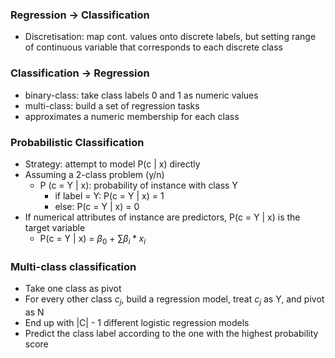 ### Regression -> Classification

- Discretisation: map cont. values onto discrete labels, but setting range of continuous variable that corresponds to each discrete class

### Classification -> Regression

- binary-class: take class labels 0 and 1 as numeric values
- multi-class: build a set of regression tasks
- approximates a numeric membership for each class

### Probabilistic Classification

- Strategy: attempt to model P(c | x) directly
- Assuming a 2-class problem (y/n)
	- P (c = Y | x): probability of instance with class Y
		- if label = Y: P(c = Y | x) = 1
		- else: P(c = Y | x) = 0
- If numerical attributes of instance are predictors, P(c = Y | x) is the target variable
	- P(c = Y | x) = $\beta_0$ + $\sum{\beta_i * x_i}$

### Multi-class classification

- Take one class as pivot
- For every other class $c_j$, build a regression model, treat $c_j$ as Y, and pivot as N
- End up with |C| - 1 different logistic regression models
- Predict the class label according to the one with the highest probability score